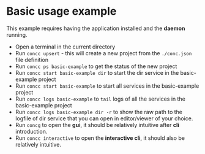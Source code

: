 # Basic usage example

This example requires having the application installed and the **daemon** running.

- Open a terminal in the current directory
- Run `concc upsert` - this will create a new project from the `./conc.json` file definition
- Run `concc ps basic-example` to get the status of the new project
- Run `concc start basic-example dir` to start the dir service in the basic-example project
- Run `concc start basic-example` to start all services in the basic-example project
- Run `concc logs basic-example` to `tail` logs of all the services in the basic-example project
- Run `concc logs basic-example dir -r` to show the raw path to the logfile of dir service that you can open in editor/viewer of your choice.
- Run `concg` to open the **gui**, it should be relatively intuitive after **cli** introduction.
- Run `concc interactive` to open the **interactive cli**, it should also be relatively intuitive.
